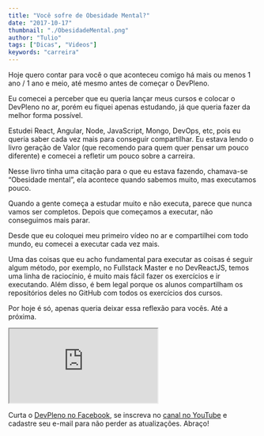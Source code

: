 ```yaml
---
title: "Você sofre de Obesidade Mental?"
date: "2017-10-17"
thumbnail: "./ObesidadeMental.png"
author: "Tulio"
tags: ["Dicas", "Videos"]
keywords: "carreira"
---
```


Hoje quero contar para você o que aconteceu comigo há mais ou menos 1 ano / 1 ano e meio, até mesmo antes de começar o DevPleno.

Eu comecei a perceber que eu queria lançar meus cursos e colocar o DevPleno no ar, porém eu fiquei apenas estudando, já que queria fazer da melhor forma possível.

Estudei React, Angular, Node, JavaScript, Mongo, DevOps, etc, pois eu queria saber cada vez mais para conseguir compartilhar. Eu estava lendo o livro geração de Valor (que recomendo para quem quer pensar um pouco diferente) e comecei a refletir um pouco sobre a carreira.

Nesse livro tinha uma citação para o que eu estava fazendo, chamava-se “Obesidade mental”, ela acontece quando sabemos muito, mas executamos pouco.

Quando a gente começa a estudar muito e não executa, parece que nunca vamos ser completos. Depois que começamos a executar, não conseguimos mais parar.

Desde que eu coloquei meu primeiro vídeo no ar e compartilhei com todo mundo, eu comecei a executar cada vez mais.

Uma das coisas que eu acho fundamental para executar as coisas é seguir algum método, por exemplo, no Fullstack Master e no DevReactJS, temos uma linha de raciocínio, é muito mais fácil fazer os exercícios e ir executando. Além disso, é bem legal porque os alunos compartilham os repositórios deles no GitHub com todos os exercícios dos cursos.

Por hoje é só, apenas queria deixar essa reflexão para vocês. Até a próxima.

<div class="embed-responsive embed-responsive-16by9 mb-4">
  <iframe class="embed-responsive-item" src="https://www.youtube.com/embed/b9JA-JCXRmY" allowfullscreen></iframe>
</div>

Curta o [DevPleno no Facebook](http://www.facebook.com/devpleno), se inscreva no [canal no YouTube](https://www.youtube.com/channel/UC07JWf9A0B1scApbS1Te7Ww) e cadastre seu e-mail para não perder as atualizações. Abraço!